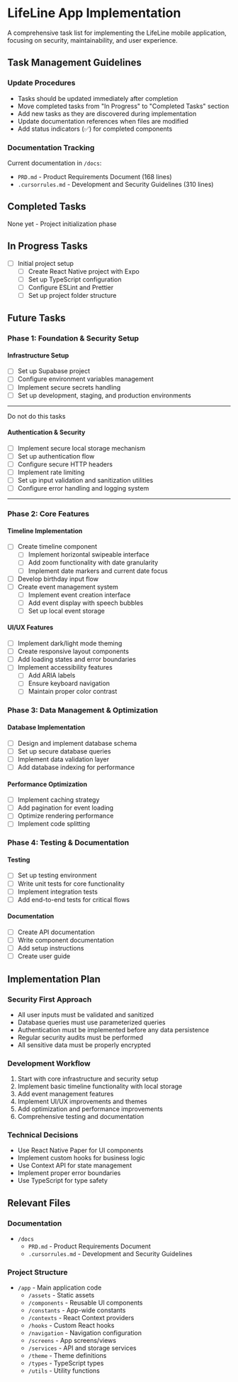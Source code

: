 # LifeLine App Implementation

A comprehensive task list for implementing the LifeLine mobile application, focusing on security, maintainability, and user experience.

## Task Management Guidelines

### Update Procedures
- Tasks should be updated immediately after completion
- Move completed tasks from "In Progress" to "Completed Tasks" section
- Add new tasks as they are discovered during implementation
- Update documentation references when files are modified
- Add status indicators (✅) for completed components

### Documentation Tracking
Current documentation in `/docs`:
- `PRD.md` - Product Requirements Document (168 lines)
- `.cursorrules.md` - Development and Security Guidelines (310 lines)

## Completed Tasks

None yet - Project initialization phase

## In Progress Tasks

- [ ] Initial project setup
  - [ ] Create React Native project with Expo
  - [ ] Set up TypeScript configuration
  - [ ] Configure ESLint and Prettier
  - [ ] Set up project folder structure

## Future Tasks

### Phase 1: Foundation & Security Setup

#### Infrastructure Setup
- [ ] Set up Supabase project
- [ ] Configure environment variables management
- [ ] Implement secure secrets handling
- [ ] Set up development, staging, and production environments

----------------------------
Do not do this tasks
#### Authentication & Security
- [ ] Implement secure local storage mechanism
- [ ] Set up authentication flow
- [ ] Configure secure HTTP headers
- [ ] Implement rate limiting
- [ ] Set up input validation and sanitization utilities
- [ ] Configure error handling and logging system
-------------------------------

### Phase 2: Core Features

#### Timeline Implementation
- [ ] Create timeline component
  - [ ] Implement horizontal swipeable interface
  - [ ] Add zoom functionality with date granularity
  - [ ] Implement date markers and current date focus
- [ ] Develop birthday input flow
- [ ] Create event management system
  - [ ] Implement event creation interface
  - [ ] Add event display with speech bubbles
  - [ ] Set up local event storage

#### UI/UX Features
- [ ] Implement dark/light mode theming
- [ ] Create responsive layout components
- [ ] Add loading states and error boundaries
- [ ] Implement accessibility features
  - [ ] Add ARIA labels
  - [ ] Ensure keyboard navigation
  - [ ] Maintain proper color contrast

### Phase 3: Data Management & Optimization

#### Database Implementation
- [ ] Design and implement database schema
- [ ] Set up secure database queries
- [ ] Implement data validation layer
- [ ] Add database indexing for performance

#### Performance Optimization
- [ ] Implement caching strategy
- [ ] Add pagination for event loading
- [ ] Optimize rendering performance
- [ ] Implement code splitting

### Phase 4: Testing & Documentation

#### Testing
- [ ] Set up testing environment
- [ ] Write unit tests for core functionality
- [ ] Implement integration tests
- [ ] Add end-to-end tests for critical flows

#### Documentation
- [ ] Create API documentation
- [ ] Write component documentation
- [ ] Add setup instructions
- [ ] Create user guide

## Implementation Plan

### Security First Approach
- All user inputs must be validated and sanitized
- Database queries must use parameterized queries
- Authentication must be implemented before any data persistence
- Regular security audits must be performed
- All sensitive data must be properly encrypted

### Development Workflow
1. Start with core infrastructure and security setup
2. Implement basic timeline functionality with local storage
3. Add event management features
4. Implement UI/UX improvements and themes
5. Add optimization and performance improvements
6. Comprehensive testing and documentation

### Technical Decisions
- Use React Native Paper for UI components
- Implement custom hooks for business logic
- Use Context API for state management
- Implement proper error boundaries
- Use TypeScript for type safety

## Relevant Files

### Documentation
- `/docs`
  - `PRD.md` - Product Requirements Document
  - `.cursorrules.md` - Development and Security Guidelines

### Project Structure
- `/app` - Main application code
  - `/assets` - Static assets
  - `/components` - Reusable UI components
  - `/constants` - App-wide constants
  - `/contexts` - React Context providers
  - `/hooks` - Custom React hooks
  - `/navigation` - Navigation configuration
  - `/screens` - App screens/views
  - `/services` - API and storage services
  - `/theme` - Theme definitions
  - `/types` - TypeScript types
  - `/utils` - Utility functions 